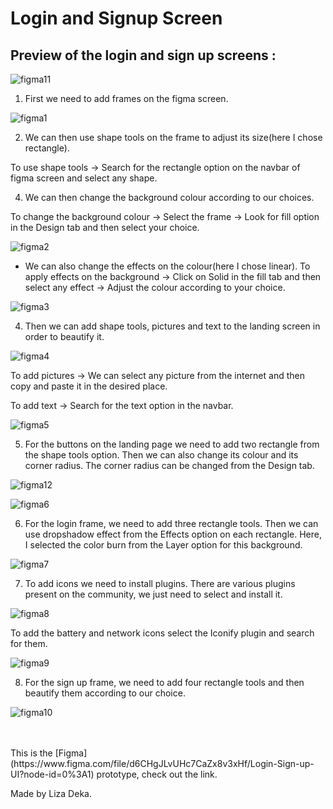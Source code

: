 # Login and Signup Screen

## Preview of the login and sign up screens :

![figma11](https://user-images.githubusercontent.com/56999749/133961011-3ffe38db-f93d-440c-b930-05e1abd664f0.JPG)


1. First we need to add frames on the figma screen.

![figma1](https://user-images.githubusercontent.com/56999749/133961023-e20d6234-94a7-42b9-a356-3ed54e3e12f7.JPG)

2. We can then use shape tools on the frame to adjust its size(here I chose rectangle).

To use shape tools -> Search for the rectangle option on the navbar of figma screen and select any shape.

4. We can then change the background colour according to our choices.

To change the background colour -> Select the frame -> Look for fill option in the Design tab and then select your choice.

![figma2](https://user-images.githubusercontent.com/56999749/133961170-1f9ca4dd-f5cb-4071-ba33-ee0e86093fd9.JPG)

- We can also change the effects on the colour(here I chose linear).
To apply effects on the background -> Click on Solid in the fill tab and then select any effect -> Adjust the colour according to your choice.

![figma3](https://user-images.githubusercontent.com/56999749/133961179-be1da967-009a-448f-80e5-e775d9b6f410.JPG)

4. Then we can add shape tools, pictures and text to the landing screen in order to beautify it.

![figma4](https://user-images.githubusercontent.com/56999749/133961335-a4885d91-c58d-450e-91ab-21cf7c59b1d4.JPG)

To add pictures -> We can select any picture from the internet and then copy and paste it in the desired place.

To add text -> Search for the text option in the navbar.

![figma5](https://user-images.githubusercontent.com/56999749/133961343-e3ea4e1b-93fa-4d53-abf8-952e8482a1ad.JPG)

5. For the buttons on the landing page we need to add two rectangle from the shape tools option. Then we can also change its colour and its corner radius.
The corner radius can be changed from the Design tab.

![figma12](https://user-images.githubusercontent.com/56999749/133962375-699b4152-6a95-43e3-9d49-b362a2810c5e.JPG)


![figma6](https://user-images.githubusercontent.com/56999749/133962116-887d2c94-23fc-4991-8cfb-3f7af41ed6d2.JPG)

6. For the login frame, we need to add three rectangle tools. Then we can use dropshadow effect from the Effects option on each rectangle. Here, I selected the color burn from the Layer option for this background.

![figma7](https://user-images.githubusercontent.com/56999749/133964910-94d4c814-bb4d-4db0-9b81-af5ee503eb3f.JPG)

7. To add icons we need to install plugins. There are various plugins present on the community, we just need to select and install it.

![figma8](https://user-images.githubusercontent.com/56999749/133967276-1281c1bb-5c7b-4487-ad52-3ff4b3329047.JPG)

To add the battery and network icons select the Iconify plugin and search for them.

![figma9](https://user-images.githubusercontent.com/56999749/133967499-c68f61a0-2e2a-4d7a-bed3-8bb23cb01853.JPG)

8. For the sign up frame, we need to add four rectangle tools and then beautify them according to our choice.

![figma10](https://user-images.githubusercontent.com/56999749/133967647-9b419a90-a07e-4e0c-8612-3d480866f252.JPG)

<br>
<br>
This is the [Figma](https://www.figma.com/file/d6CHgJLvUHc7CaZx8v3xHf/Login-Sign-up-UI?node-id=0%3A1) prototype, check out the link.
<br>

Made by Liza Deka.


